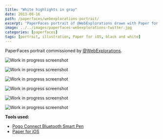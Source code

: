 ```yaml
---
title: "White highlights in gray"
date: 2013-08-16
path: /paperfaces/webexplorations-portrait/
excerpt: "PaperFaces portrait of @WebExplorations drawn with Paper for iOS on an iPad."
image: ../../images/paperfaces-webexplorations-twitter.jpg
categories: [paperfaces]
tags: [portrait, illustration, Paper for iOS, black and white]
---
```


PaperFaces portrait commissioned by [@WebExplorations](https://twitter.com/webexplorations).

![Work in progress screenshot](../../images/paperfaces-webexplorations-process-1-lg.jpg)

![Work in progress screenshot](../../images/paperfaces-webexplorations-process-2-lg.jpg)

![Work in progress screenshot](../../images/paperfaces-webexplorations-process-3-lg.jpg)

![Work in progress screenshot](../../images/paperfaces-webexplorations-process-4-lg.jpg)

![Work in progress screenshot](../../images/paperfaces-webexplorations-process-5-lg.jpg)

![Work in progress screenshot](../../images/paperfaces-webexplorations-process-6-lg.jpg)

**Tools used:**

- [Pogo Connect Bluetooth Smart Pen](https://www.amazon.com/gp/product/B009K448L4/ref=as_li_ss_tl?ie=UTF8&camp=1789&creative=390957&creativeASIN=B009K448L4&linkCode=as2&tag=mademist-20)
- [Paper for iOS](https://paper.bywetransfer.com/)
